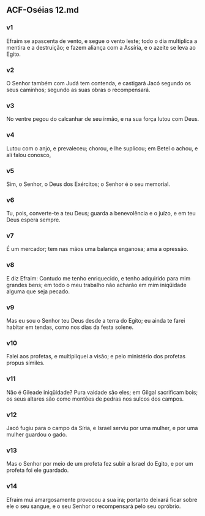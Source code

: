 ## ACF-Oséias 12.md
### v1
 Efraim se apascenta de vento, e segue o vento leste; todo o dia multiplica a mentira e a destruição; e fazem aliança com a Assíria, e o azeite se leva ao Egito.
### v2
 O Senhor também com Judá tem contenda, e castigará Jacó segundo os seus caminhos; segundo as suas obras o recompensará.
### v3
 No ventre pegou do calcanhar de seu irmão, e na sua força lutou com Deus.
### v4
 Lutou com o anjo, e prevaleceu; chorou, e lhe suplicou; em Betel o achou, e ali falou conosco,
### v5
 Sim, o Senhor, o Deus dos Exércitos; o Senhor é o seu memorial.
### v6
 Tu, pois, converte-te a teu Deus; guarda a benevolência e o juízo, e em teu Deus espera sempre.
### v7
 É um mercador; tem nas mãos uma balança enganosa; ama a opressão.
### v8
 E diz Efraim: Contudo me tenho enriquecido, e tenho adquirido para mim grandes bens; em todo o meu trabalho não acharão em mim iniqüidade alguma que seja pecado.
### v9
 Mas eu sou o Senhor teu Deus desde a terra do Egito; eu ainda te farei habitar em tendas, como nos dias da festa solene.
### v10
 Falei aos profetas, e multipliquei a visão; e pelo ministério dos profetas propus símiles.
### v11
 Não é Gileade iniqüidade? Pura vaidade são eles; em Gilgal sacrificam bois; os seus altares são como montões de pedras nos sulcos dos campos.
### v12
 Jacó fugiu para o campo da Síria, e Israel serviu por uma mulher, e por uma mulher guardou o gado.
### v13
 Mas o Senhor por meio de um profeta fez subir a Israel do Egito, e por um profeta foi ele guardado.
### v14
 Efraim mui amargosamente provocou a sua ira; portanto deixará ficar sobre ele o seu sangue, e o seu Senhor o recompensará pelo seu opróbrio.
